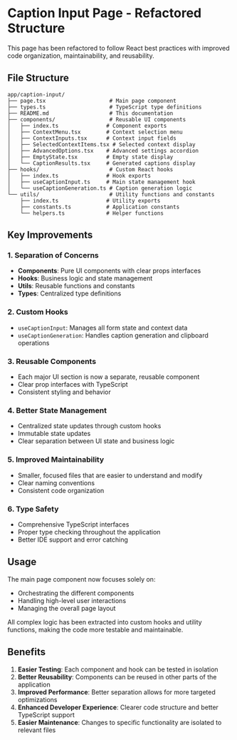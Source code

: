 # Caption Input Page - Refactored Structure

This page has been refactored to follow React best practices with improved code organization, maintainability, and reusability.

## File Structure

```
app/caption-input/
├── page.tsx                    # Main page component
├── types.ts                    # TypeScript type definitions
├── README.md                   # This documentation
├── components/                 # Reusable UI components
│   ├── index.ts               # Component exports
│   ├── ContextMenu.tsx        # Context selection menu
│   ├── ContextInputs.tsx      # Context input fields
│   ├── SelectedContextItems.tsx # Selected context display
│   ├── AdvancedOptions.tsx    # Advanced settings accordion
│   ├── EmptyState.tsx         # Empty state display
│   └── CaptionResults.tsx     # Generated captions display
├── hooks/                      # Custom React hooks
│   ├── index.ts               # Hook exports
│   ├── useCaptionInput.ts     # Main state management hook
│   └── useCaptionGeneration.ts # Caption generation logic
└── utils/                      # Utility functions and constants
    ├── index.ts               # Utility exports
    ├── constants.ts           # Application constants
    └── helpers.ts             # Helper functions
```

## Key Improvements

### 1. **Separation of Concerns**

- **Components**: Pure UI components with clear props interfaces
- **Hooks**: Business logic and state management
- **Utils**: Reusable functions and constants
- **Types**: Centralized type definitions

### 2. **Custom Hooks**

- `useCaptionInput`: Manages all form state and context data
- `useCaptionGeneration`: Handles caption generation and clipboard operations

### 3. **Reusable Components**

- Each major UI section is now a separate, reusable component
- Clear prop interfaces with TypeScript
- Consistent styling and behavior

### 4. **Better State Management**

- Centralized state updates through custom hooks
- Immutable state updates
- Clear separation between UI state and business logic

### 5. **Improved Maintainability**

- Smaller, focused files that are easier to understand and modify
- Clear naming conventions
- Consistent code organization

### 6. **Type Safety**

- Comprehensive TypeScript interfaces
- Proper type checking throughout the application
- Better IDE support and error catching

## Usage

The main page component now focuses solely on:

- Orchestrating the different components
- Handling high-level user interactions
- Managing the overall page layout

All complex logic has been extracted into custom hooks and utility functions, making the code more testable and maintainable.

## Benefits

1. **Easier Testing**: Each component and hook can be tested in isolation
2. **Better Reusability**: Components can be reused in other parts of the application
3. **Improved Performance**: Better separation allows for more targeted optimizations
4. **Enhanced Developer Experience**: Clearer code structure and better TypeScript support
5. **Easier Maintenance**: Changes to specific functionality are isolated to relevant files
